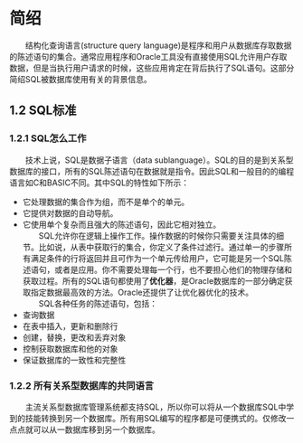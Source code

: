 # 简绍
&emsp;&emsp;结构化查询语言(structure query language)是程序和用户从数据库存取数据的陈述语句的集合。通常应用程序和Oracle工具没有直接使用SQL允许用户存取数据，但是当执行用户请求的时候，这些应用肯定在背后执行了SQL语句。这部分简绍SQL被数据库使用有关的背景信息。  
## 1.2 SQL标准
### 1.2.1 SQL怎么工作
&emsp;&emsp;技术上说，SQL是数据子语言（data sublanguage）。SQL的目的是到关系型数据库的接口，所有的SQL陈述语句在数据就是指令。因此SQL和一般目的的编程语言如C和BASIC不同。其中SQL的特性如下所示：
* 它处理数据的集合作为组，而不是单个的单元。
* 它提供对数据的自动导航。
* 它使用单个复杂而且强大的陈述语句，因此它相对独立。  
&emsp;&emsp;SQL允许你在逻辑上操作工作。操作数据的时候你只需要关注具体的细节。比如说，从表中获取行的集合，你定义了条件过滤行。通过单一的步骤所有满足条件的行将返回并且可作为一个单元传给用户，它可能是另一个SQL陈述语句，或者是应用。你不需要处理每一个行，也不要担心他们的物理存储和获取过程。所有的SQL语句都使用了**优化器**，是Oracle数据库的一部分确定获取指定数据最高效的方法。Oracle还提供了让优化器优化的技术。  
&emsp;&emsp;SQL各种任务的陈述语句，包括：  
* 查询数据
* 在表中插入，更新和删除行
* 创建，替换，更改和丢弃对象
* 控制获取数据库和他的对象
* 保证数据库的一致性和完整性

### 1.2.2 所有关系型数据库的共同语言
&emsp;&emsp;主流关系型数据库管理系统都支持SQL，所以你可以将从一个数据库SQL中学到的技能转换到另一个数据库。所有用SQL编写的程序都是可便携式的。仅修改一点点就可以从一数据库移到另一个数据库。